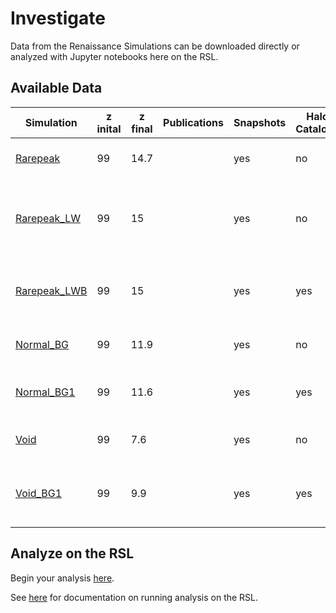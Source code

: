 # Investigate

Data from the Renaissance Simulations can be downloaded directly or analyzed with Jupyter notebooks here on the RSL.

## Available Data

Simulation | z inital | z final | Publications | Snapshots | Halo Catalogs | Merger Trees | on RSL | Comments 
-----------|----------|---------|--------------|-----------|---------------|--------------|--------|---------
[Rarepeak](simulations/rarepeak.html)         | 99 | 14.7 | | yes | no  | no  | no  | no Lyman-Werner background
[Rarepeak_LW](simulations/rarepeak_lw.html)   | 99 | 15   | | yes | no  | no  | no  | LW background from Pop III, no LW background from Pop II
[Rarepeak_LWB](simulations/rarepeak_lwb.html) | 99 | 15   | | yes | yes | yes | yes | LW background from Wise & Abel (2005)
[Normal_BG](simulations/normal_bg.html)       | 99 | 11.9 | | yes | no  | no  | no  | incorrect LW background
[Normal_BG1](simulations/normal_bg1.html)     | 99 | 11.6 | | yes | yes | yes | yes | self-consistent LW background
[Void](simulations/void.html)                 | 99 |  7.6 | | yes | no  | no  | yes | no Lyman-Werner background
[Void_BG1](simulations/void_bg1.html)         | 99 |  9.9 | | yes | yes | yes | yes | LW background from Normal region

## Analyze on the RSL

Begin your analysis [here](https://girder.rensimlab.xyz/#collection/59b04a0e38eed90001dcc45b).

See [here](documentation.html) for documentation on running analysis on the RSL.
